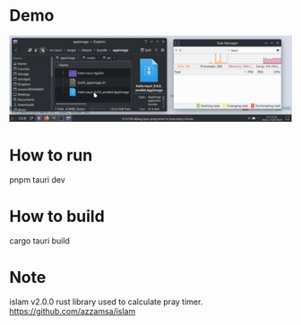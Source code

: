 # Demo

![](https://github.com/Moanrisy/pray-timer-desktop-app-with-tauri-rust/blob/main/final-pray-timer-tauri.gif)

# How to run
pnpm tauri dev

# How to build
cargo tauri build

# Note
islam v2.0.0 rust library used to calculate pray timer.
https://github.com/azzamsa/islam
